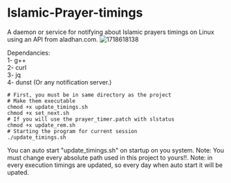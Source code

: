 # Islamic-Prayer-timings
A daemon or service for notifying about Islamic prayers timings on Linux using an API from aladhan.com.
![1718618138](https://github.com/abdalrahmanshaban0/Islamic-Prayer-Timings/assets/126330281/3c738d60-5121-48ad-b576-4b57497ab790)


Dependancies:<br>
1- g++<br>
2- curl<br>
3- jq<br>
4- dunst (Or any notification server.)<br>

```shell
# First, you must be in same directory as the project
# Make them executable
chmod +x update_timings.sh
chmod +x set_next.sh
# If you will use the prayer_timer.patch with slstatus
chmod +x update_rem.sh
# Starting the program for current session
./update_timings.sh
```

You can auto start "update_timings.sh" on startup on you system.
Note: You must change every absolute path used in this project to yours!!.
Note: in every execution timings are updated, so every day when auto start it will be upated.
